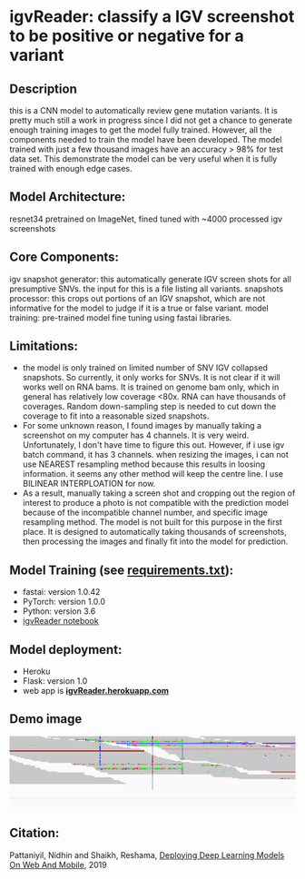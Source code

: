 # igvReader: classify a IGV screenshot to be positive or negative for a variant  
## Description
this is a CNN model to automatically review gene mutation variants. It is pretty much still a work in progress since I did not get a chance to generate enough training images to get the model fully trained. However, all the components needed to train the model have been developed. The model trained with just a few thousand images have an accuracy > 98% for test data set. This demonstrate the model can be very useful when it is fully trained with enough edge cases.

## Model Architecture:
resnet34 pretrained on ImageNet, fined tuned with ~4000 processed igv screenshots

## Core Components:
igv snapshot generator: this automatically generate IGV screen shots for all presumptive SNVs. the input for this is a file listing all variants.
snapshots processor: this crops out portions of an IGV snapshot, which are not informative for the model to judge if it is a true or false variant.
model training: pre-trained model fine tuning using fastai libraries.

## Limitations:
- the model is only trained on limited number of SNV IGV collapsed snapshots. So currently, it only works for SNVs.
It is not clear if it will works well on RNA bams. It is trained on genome bam only, which in general has relatively low coverage <80x. RNA can have thousands of coverages. Random down-sampling step is needed to cut down the coverage to fit into a reasonable sized snapshots.
- For some unknown reason, I found images by manually taking a screenshot on my computer has 4 channels. It is very weird. Unfortunately, I don't have time to figure this out. However, if i use igv batch command, it has 3 channels. when resizing the images, i can not use NEAREST resampling method because this results in loosing information. it seems any other method will keep the centre line. I use BILINEAR INTERPLOATION for now.
- As a result, manually taking a screen shot and cropping out the region of interest to produce a photo is not compatible with the prediction model because of the incompatible channel number, and specific image resampling method. The model is not built for this purpose in the first place. It is designed to automatically taking thousands of screenshots, then processing the images and finally fit into the model for prediction.

## Model Training (see [requirements.txt](requirements.txt)):    
- fastai:  version 1.0.42
- PyTorch:  version  1.0.0
- Python:  version 3.6
- [igvReader notebook](https://github.com/stuartzong/deepreview)

## Model **deployment**:    
- Heroku
- Flask:  version 1.0
- web app is [**igvReader.herokuapp.com**](https://igvReader.herokuapp.com)
 
## Demo image
![Demo](src/static/images/chr7_32,912,815_32,913,115.png)


## Citation:
Pattaniyil, Nidhin and Shaikh, Reshama, [Deploying Deep Learning Models On Web And Mobile](https://reshamas.github.io/deploying-deep-learning-models-on-web-and-mobile/), 2019

 


 

 
 
 

